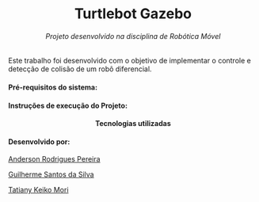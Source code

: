<h1 align="center">Turtlebot Gazebo</h1>
<h6 align="center"> Projeto desenvolvido na disciplina de Robótica Móvel</h6>

Este trabalho foi desenvolvido com o objetivo de implementar o controle e detecção de colisão de um robô diferencial.

<h4>Pré-requisitos do sistema:</h4>


<h4>Instruções de execução do Projeto:</h4>


<h4 align="center">Tecnologias utilizadas</h4>


<h4>Desenvolvido por:</h4>

[Anderson Rodrigues Pereira](https://github.com/ander5onPereira)

[Guilherme Santos da Silva](https://github.com/guilhermess98)

[Tatiany Keiko Mori](https://github.com/keikomori)
